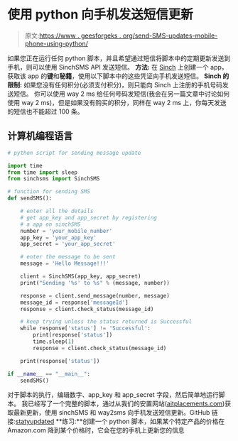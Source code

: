 # 使用 python 向手机发送短信更新

> 原文:[https://www . geesforgeks . org/send-SMS-updates-mobile-phone-using-python/](https://www.geeksforgeeks.org/send-sms-updates-mobile-phone-using-python/)

如果您正在运行任何 python 脚本，并且希望通过短信将脚本中的定期更新发送到手机，则可以使用 SinchSMS API 发送短信。
**方法:**
在 [Sinch](https://www.sinch.com/) 上创建一个 app，获取该 app 的**键**和**秘籍**，使用以下脚本中的这些凭证向手机发送短信。
**Sinch 的限制:**
如果您没有任何积分(必须支付积分)，则只能向 Sinch 上注册的手机号码发送短信。
你可以使用 way 2 ms 给任何号码发短信(我会在另一篇文章中讨论如何使用 way 2 ms)，但是如果没有购买的积分，同样在 way 2 ms 上，你每天发送的短信也不能超过 100 条。

## 计算机编程语言

```py
# python script for sending message update

import time
from time import sleep
from sinchsms import SinchSMS

# function for sending SMS
def sendSMS():

    # enter all the details
    # get app_key and app_secret by registering
    # a app on sinchSMS
    number = 'your_mobile_number'
    app_key = 'your_app_key'
    app_secret = 'your_app_secret'

    # enter the message to be sent
    message = 'Hello Message!!!'

    client = SinchSMS(app_key, app_secret)
    print("Sending '%s' to %s" % (message, number))

    response = client.send_message(number, message)
    message_id = response['messageId']
    response = client.check_status(message_id)

    # keep trying unless the status returned is Successful
    while response['status'] != 'Successful':
        print(response['status'])
        time.sleep(1)
        response = client.check_status(message_id)

    print(response['status'])

if __name__ == "__main__":
    sendSMS()
```

对于脚本的执行，编辑数字、app_key 和 app_secret 字段，然后简单地运行脚本。
我已经写了一个完整的脚本，通过从我们的安置网站([aitplacements.com](http://aitplacements.com/))获取最新更新，使用 sinchSMS 和 way2sms 向手机发送短信更新。GitHub 链接:[statyupdated](https://github.com/msdeep14/stayUpdated)
**练习:**创建一个 python 脚本，如果某个特定产品的价格在 Amazon.com 降到某个价格时，它会在您的手机上更新您的信息
